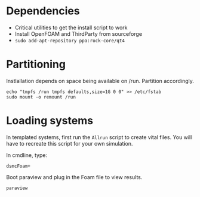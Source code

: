 # Dependencies

- Critical utilities to get the install script to work
- Install OpenFOAM and ThirdParty from sourceforge
- `sudo add-apt-repository ppa:rock-core/qt4`

# Partitioning

Instlallation depends on space being available on /run. Partition accordingly.

```
echo "tmpfs /run tmpfs defaults,size=1G 0 0" >> /etc/fstab
sudo mount -o remount /run
```

# Loading systems

In templated systems, first run the `Allrun` script to create vital files. You will have to recreate this script for your own simulation.

In cmdline, type:
```
dsmcFoam+
```

Boot paraview and plug in the Foam file to view results.

```
paraview
```
